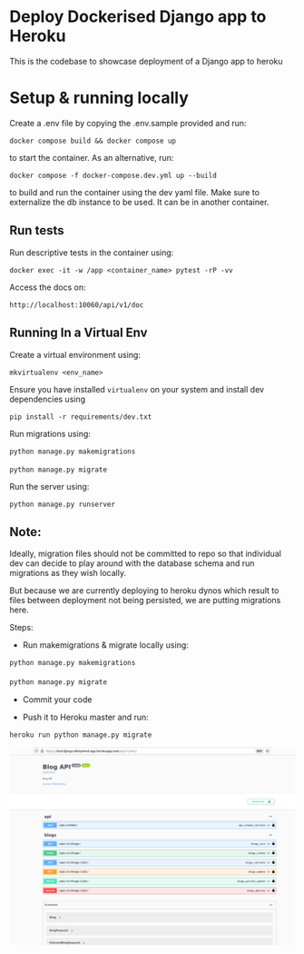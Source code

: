 # Deploy Dockerised Django app to Heroku
This is the codebase to showcase deployment of a Django
app to heroku

# Setup & running locally

Create a .env file by copying the .env.sample provided and run:
```
docker compose build && docker compose up
```
to start the container. As an alternative, run:
```
docker compose -f docker-compose.dev.yml up --build
```
to build and run the container using the dev yaml file.
Make sure to externalize the db instance to be used. It can be in another container.

## Run tests
Run descriptive tests in the container using:
```
docker exec -it -w /app <container_name> pytest -rP -vv
```

Access the docs on:

```
http://localhost:10060/api/v1/doc
```


## Running In a Virtual Env

Create a virtual environment using:
```
mkvirtualenv <env_name>
```

Ensure you have installed `virtualenv` on your system and install dev dependencies using
```
pip install -r requirements/dev.txt
```

Run migrations using:
```
python manage.py makemigrations

python manage.py migrate
```

Run the server using:
```
python manage.py runserver
```

## Note:

Ideally, migration files should not be committed to repo so that individual dev can decide to play around with the database schema and run migrations as they wish locally.

But because we are currently deploying to heroku dynos which result to files between deployment not being
persisted, we are putting migrations here.

Steps:

- Run makemigrations & migrate locally using:

```bash
python manage.py makemigrations

python manage.py migrate
```

- Commit your code

- Push it to Heroku master and run:
``` bash
heroku run python manage.py migrate
```

![Screenshot](screenshot.png)